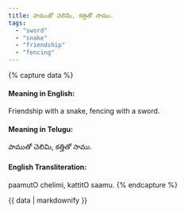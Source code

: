 ```yaml
---
title: పాముతో చెలిమి, కత్తితో సాము.
tags:
  - "sword"
  - "snake"
  - "friendship"
  - "fencing"
---
```


{% capture data %}
#### Meaning in English:
Friendship with a snake, fencing with a sword.

#### Meaning in Telugu:
పాముతో చెలిమి, కత్తితో సాము.

#### English Transliteration:
paamutO chelimi, kattitO saamu.
{% endcapture %}

{{ data | markdownify }}

